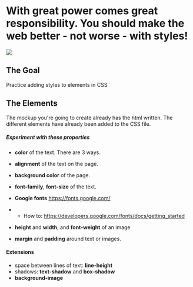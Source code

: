 # With great power comes great responsibility. You should make the web better - not worse - with styles!
![](readme_header.jpg)

## The Goal

Practice adding styles to elements in CSS

## The Elements
The mockup you're going to create already has the html written. The different elements have already been added to the CSS file.


##### Experiment with these properties

* **color** of the text. There are 3 ways.
* **alignment** of the text on the page.
* **background color** of the page.
* **font-family**, **font-size** of the text.
* **Google fonts** https://fonts.google.com/ 
* * How to: https://developers.google.com/fonts/docs/getting_started

* **height** and **width**, and **font-weight** of an image
* **margin** and **padding** around text or images. 


#### Extensions
* space between lines of text: **line-height**
* shadows: **text-shadow** and **box-shadow**
* **background-image**
